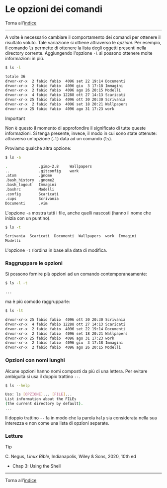 # Le opzioni dei comandi

Torna all'[indice](../toc.md)

---

A volte è necessario cambiare il comportamento dei comandi per ottenere il
risultato voluto. Tale variazione si ottiene attraverso le _opzioni_.
Per esempio, il comando `ls` permette di ottenere la lista degli oggetti
presenti nella directory corrente. Aggiungendo l'opzione `-l` si possono
ottenere molte informazioni in più.

```bash
$ ls -l

totale 36
drwxr-xr-x  2 fabio fabio  4096 set 22 19:14 Documenti
drwxr-xr-x  2 fabio fabio  4096 giu  3 17:18 Immagini
drwxr-xr-x  2 fabio fabio  4096 ago 26 20:15 Modelli
drwxr-xr-x  4 fabio fabio 12288 ott 27 14:13 Scaricati
drwxr-xr-x 25 fabio fabio  4096 ott 30 20:30 Scrivania
drwxr-xr-x  2 fabio fabio  4096 set 18 20:21 Wallpapers
drwxr-xr-x 25 fabio fabio  4096 ago 31 17:23 work
```

> [!IMPORTANT]
> Non è questo il momento di approfondire il significato di tutte queste
> informazioni. Si tenga presente, invece, il modo in cui sono state ottenute:
> attraverso un'opzione (`-l`) data ad un comando (`ls`).

Proviamo qualche altra opzione:

```bash
$ ls -a

.              .gimp-2.8     Wallpapers
..             .gitconfig    work
.atom          .gnome
.bash_history  .gnome2
.bash_logout   Immagini
.bashrc        Modelli
.config        Scaricati
.cups          Scrivania
Documenti      .vim
```

L'opzione `-a` mostra tutti i file, anche quelli nascosti (hanno il nome che inizia con un puntino).

```bash
$ ls -t

Scrivania  Scaricati  Documenti  Wallpapers  work  Immagini
Modelli
```

L'opzione `-t` riordina in base alla data di modifica.

### Raggruppare le opzioni

Si possono fornire più opzioni ad un comando contemporaneamente:

```bash
$ ls -l -t

...
```

ma è più comodo raggrupparle:

```bash
$ ls -lt

drwxr-xr-x 25 fabio fabio  4096 ott 30 20:30 Scrivania
drwxr-xr-x  4 fabio fabio 12288 ott 27 14:13 Scaricati
drwxr-xr-x  2 fabio fabio  4096 set 22 19:14 Documenti
drwxr-xr-x  2 fabio fabio  4096 set 18 20:21 Wallpapers
drwxr-xr-x 25 fabio fabio  4096 ago 31 17:23 work
drwxr-xr-x  2 fabio fabio  4096 giu  3 17:18 Immagini
drwxr-xr-x  2 fabio fabio  4096 ago 26 20:15 Modelli
```

### Opzioni con nomi lunghi

Alcune opzioni hanno nomi composti da più di una lettera. Per evitare ambiguità si usa il doppio trattino `--`.

```bash
$ ls --help

Uso: ls [OPZIONE]... [FILE]...
List information about the FILEs
(the current directory by default).
...
```

Il doppio trattino `--` fa in modo che la parola `help` sia considerata
nella sua interezza e non come una lista di opzioni separate.

### Letture

> [!TIP]
> C. Negus, _Linux Bible_, Indianapolis, Wiley &amp; Sons, 2020, 10th ed
>
> - Chap 3: Using the Shell

---

Torna all'[indice](../toc.md)
